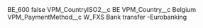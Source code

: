 <?xml version="1.0" encoding="UTF-8"?>
<CustomMetadata xmlns="http://soap.sforce.com/2006/04/metadata" xmlns:xsi="http://www.w3.org/2001/XMLSchema-instance" xmlns:xsd="http://www.w3.org/2001/XMLSchema">
    <label>BE_600</label>
    <protected>false</protected>
    <values>
        <field>VPM_CountryISO2__c</field>
        <value xsi:type="xsd:string">BE</value>
    </values>
    <values>
        <field>VPM_Country__c</field>
        <value xsi:type="xsd:string">Belgium</value>
    </values>
    <values>
        <field>VPM_PaymentMethod__c</field>
        <value xsi:type="xsd:string">W_FXS Bank transfer -Eurobanking</value>
    </values>
</CustomMetadata>

